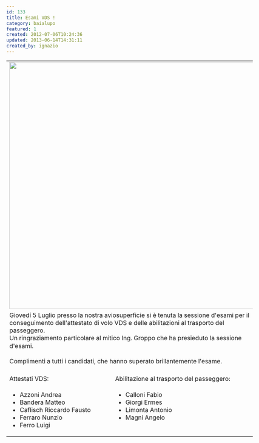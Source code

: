 ```yaml
---
id: 133
title: Esami VDS !
category: baialupo
featured: 1
created: 2012-07-06T10:24:36
updated: 2013-06-14T14:31:11
created_by: ignazio
---
```

<table border="0" style="width: 650px;">
 <tbody>
  <tr>
   <td colspan="2">
    <a href="images/stories/esami-vds/2012-07.esamivds.jpg" target="_blank">
     <img align="top/" border="0" class="baiaimgleft" src="images/stories/esami-vds/2012-07.esamivds.jpg" width="650"/>
    </a>
   </td>
  </tr>
  <tr>
   <td colspan="2">
    Giovedí 5 Luglio presso la nostra aviosuperficie si è tenuta la sessione d'esami per il conseguimento dell'attestato di volo VDS e delle abilitazioni al trasporto del passeggero.
    <br/>
    <span style="line-height: 1.3em;">
     Un ringraziamento particolare al mitico Ing. Groppo che ha presieduto la sessione d'esami.
    </span>
    <br/>
    <br/>
    Complimenti a tutti i candidati, che hanno superato brillantemente l'esame.
   </td>
  </tr>
  <tr>
   <td>
    <br/>
    Attestati VDS:
   </td>
   <td>
    <br/>
    Abilitazione al trasporto del passeggero:
   </td>
  </tr>
  <tr>
   <td valign="top">
    <ul>
     <li>
      Azzoni Andrea
     </li>
     <li>
      Bandera Matteo
     </li>
     <li>
      Caflisch Riccardo Fausto
     </li>
     <li>
      Ferraro Nunzio
     </li>
     <li>
      Ferro Luigi
     </li>
    </ul>
   </td>
   <td valign="top">
    <ul>
     <li>
      Calloni Fabio
     </li>
     <li>
      Giorgi Ermes
     </li>
     <li>
      Limonta Antonio
     </li>
     <li>
      Magni Angelo
     </li>
    </ul>
   </td>
  </tr>
 </tbody>
</table>
